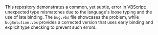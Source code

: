 This repository demonstrates a common, yet subtle, error in VBScript: unexpected type mismatches due to the language's loose typing and the use of late binding. The `bug.vbs` file showcases the problem, while `bugSolution.vbs` provides a corrected version that uses early binding and explicit type checking to prevent such errors.